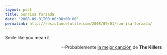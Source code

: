 ```yaml
---
layout: post
title: Sonrisa forzada
date: '2008-09-01T00:00:00+00:00'
permalink: http://resistancefutile.com/2008/09/01/sonrisa-forzada/
---
```

<p class="chorus">Smile like you mean it</p><p align="right">--Probablemente <a href="http://www.youtube.com/watch?v=l1p_NHFd8jM">la mejor canción</a> de <strong>The Killers</strong></p>
